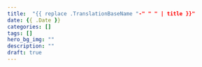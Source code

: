 ```yaml
---
title:  "{{ replace .TranslationBaseName "-" " " | title }}"
date: {{ .Date }}
categories: []
tags: []
hero_bg_img: ""
description: ""
draft: true
---
```

